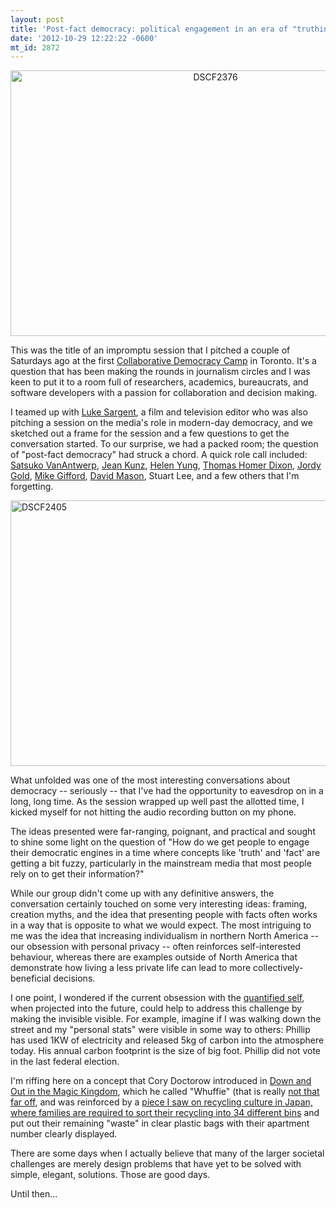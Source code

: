 ```yaml
---
layout: post
title: 'Post-fact democracy: political engagement in an era of "truthiness"'
date: '2012-10-29 12:22:22 -0600'
mt_id: 2872
---
```

<div align="center"><a href="http://www.flickr.com//photos/phillipadsmith/sets/72157631830568049/show/" title="Click for slideshow, on Flickr"><img src="http://farm9.staticflickr.com/8464/8113840140_cd2c5522d9_z.jpg" width="640" height="425" alt="DSCF2376"></a></div>

This was the title of an impromptu session that I pitched a couple of Saturdays ago at the first [Collaborative Democracy Camp](http://collaborativedemocracycamp.eventbrite.com/) in Toronto. It's a question that has been making the rounds in journalism circles and I was keen to put it to a room full of researchers, academics, bureaucrats, and software developers with a passion for collaboration and decision making. 

I teamed up with [Luke Sargent](http://www.lukesargent.com/), a film and television editor who was also pitching a session on the media's role in modern-day democracy, and we sketched out a frame for the session and a few questions to get the conversation started. To our surprise, we had a packed room; the question of "post-fact democracy" had struck a chord. A quick role call included: [Satsuko VanAntwerp](satsuvan), [Jean Kunz](http://horizons.gc.ca), [Helen Yung](http://helenyung.com/), [Thomas Homer Dixon](https://en.wikipedia.org/wiki/Thomas_Homer-Dixon), [Jordy Gold](https://twitter.com/JordyGold), [Mike Gifford](http://twitter.com/#!/mgifford ), [David Mason](http://zooid.org/~vid/), Stuart Lee, and a few others that I'm forgetting. 

<a href="http://www.flickr.com/photos/phillipadsmith/8113864384/" title="DSCF2405 by phillipadsmith, on Flickr"><img src="http://farm9.staticflickr.com/8466/8113864384_e02b13ab28_z.jpg" width="640" height="425" alt="DSCF2405"></a>

What unfolded was one of the most interesting conversations about democracy -- seriously -- that I've had the opportunity to eavesdrop on in a long, long time. As the session wrapped up well past the allotted time, I kicked myself for not hitting the audio recording button on my phone. 

The ideas presented were far-ranging, poignant, and practical and sought to shine some light on the question of "How do we get people to engage their democratic engines in a time where concepts like 'truth' and 'fact' are getting a bit fuzzy, particularly in the mainstream media that most people rely on to get their information?"

While our group didn't come up with any definitive answers, the conversation certainly touched on some very interesting ideas: framing, creation myths, and the idea that presenting people with facts often works in a way that is opposite to what we would expect. The most intriguing to me was the idea that increasing individualism in northern North America -- our obsession with personal privacy -- often reinforces self-interested behaviour, whereas there are examples outside of North America that demonstrate how living a less private life can lead to more collectively-beneficial decisions. 

I one point, I wondered if the current obsession with the [quantified self](https://en.wikipedia.org/wiki/Quantified_Self), when projected into the future, could help to address this challenge by making the invisible visible. For example, imagine if I was walking down the street and my "personal stats" were visible in some way to others: Phillip has used 1KW of electricity and released 5kg of carbon into the atmosphere today. His annual carbon footprint is the size of big foot. Phillip did not vote in the last federal election. 

I'm riffing here on a concept that Cory Doctorow introduced in [ Down and Out in the Magic Kingdom](https://en.wikipedia.org/wiki/Down_and_Out_in_the_Magic_Kingdom), which he called "Whuffie" (that is really [not that far off]((http://www.slideshare.net/renjithravi/sixth-sense-technology)), and was reinforced by a [piece I saw on recycling culture in Japan, where families are required to sort their recycling into 34 different bins](http://news.bbc.co.uk/2/hi/science/nature/7499954.stm) and put out their remaining "waste" in clear plastic bags with their apartment number clearly displayed.

There are some days when I actually believe that many of the larger societal challenges are merely design problems that have yet to be solved with simple, elegant, solutions. Those are good days. 

Until then...
